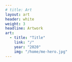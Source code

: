 ```yaml
---
# title: Art
layout: art
header: white
weight: 3
headline: Artwork
art:
  - title: "Title"
    link: "/"
    year: "2020"
    img: "/home/me-hero.jpg"
---
```

